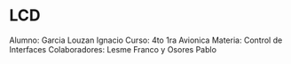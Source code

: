 # LCD
Alumno: Garcia Louzan Ignacio
Curso: 4to 1ra Avionica
Materia: Control de Interfaces
Colaboradores: Lesme Franco y Osores Pablo
